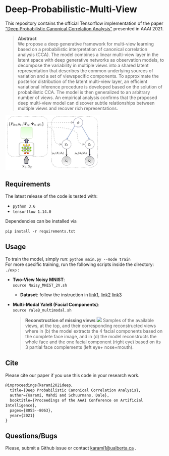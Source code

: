 # Deep-Probabilistic-Multi-View

This repository contains the official Tensorflow implementation of
the paper ["Deep Probabilistic Canonical Correlation Analysis"](https://ojs.aaai.org/index.php/AAAI/article/view/16982) 
presented in AAAI 2021.

> **Abstract**  
We propose a deep generative framework for multi-view learning
based on a probabilistic interpretation of canonical correlation
analysis (CCA). The model combines a linear multi-view
layer in the latent space with deep generative networks as
observation models, to decompose the variability in multiple
views into a shared latent representation that describes the
common underlying sources of variation and a set of viewspecific
components. To approximate the posterior distribution
of the latent multi-view layer, an efficient variational inference
procedure is developed based on the solution of probabilistic
CCA. The model is then generalized to an arbitrary number of
views. An empirical analysis confirms that the proposed deep
multi-view model can discover subtle relationships between
multiple views and recover rich representations.

<img src="./_img/VAE_2view.png" width="300">


## Requirements
The latest release of the code is tested with:
  * `python 3.6`
  * `tensorflow 1.14.0`


Dependencies can be installed via

```pip install -r requirements.txt```


## Usage
To train the model, simply run:
```python main.py --mode train```  
For more specific training, run the following scripts inside the directory: ```./exp``` :
* **Two-View Noisy MNIST**:  
```source Noisy_MNIST_2V.sh ```
  - **Dataset**: follow the instruction in 
[link1](https://bitbucket.org/qingming_tang/deep-canonical-correlation-analysis/src/master/),
[link2](https://home.ttic.edu/~wwang5/dccae.html)
[link3](https://github.com/VahidooX/DeepCCA)
  

* **Multi-Modal YaleB (Facial Components)**:  
```source YaleB_multimodal.sh ```

  >**Reconstruction of missing views** ![](./_img/MultiModal_YaleB_reconst.png)
  > Samples of the available views, at the top, and their corresponding reconstructed views where in (b) the model extracts the 4 facial
components based on the complete face image, and in (d) the model reconstructs the whole face and the one facial component (right eye) based
on its 3 partial face complements (left eye+ nose+mouth).


## Cite
Please cite our paper if you use this code in your research work.

```
@inproceedings{karami2021deep,
  title={Deep Probabilistic Canonical Correlation Analysis},
  author={Karami, Mahdi and Schuurmans, Dale},
  booktitle={Proceedings of the AAAI Conference on Artificial Intelligence},
  pages={8055--8063},
  year={2021}
}
```


## Questions/Bugs
Please, submit a Github issue or contact karami1@ualberta.ca .